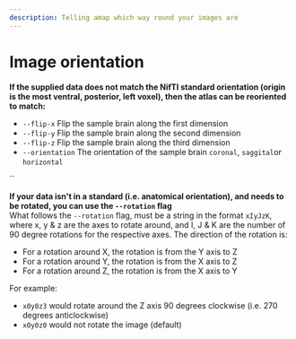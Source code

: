 ```yaml
---
description: Telling amap which way round your images are
---
```


# Image orientation

**If the supplied data does not match the NifTI standard orientation \(origin is the most ventral, posterior, left voxel\), then the atlas can be reoriented to match:**

* `--flip-x` Flip the sample brain along the first dimension
* `--flip-y` Flip the sample brain along the second dimension
* `--flip-z` Flip the sample brain along the third dimension
* `--orientation` The orientation of the sample brain `coronal`, `saggital`or `horizontal`

\`\`

**If your data isn't in a standard \(i.e. anatomical orientation\), and needs to be rotated, you can use the `--rotation` flag**  
 What follows the `--rotation` flag, must be a string in the format `xIyJzK`, where x, y & z are the axes to rotate around, and I, J & K are the number of 90 degree rotations for the respective axes.  The direction of the rotation is: 

* For a rotation around X, the rotation is from the Y axis to Z
* For a rotation around Y, the rotation is from the X axis to Z
* For a rotation around Z, the rotation is from the X axis to Y

For example:

* `x0y0z3` would rotate around the Z axis 90 degrees clockwise \(i.e. 270 degrees anticlockwise\)
* `x0y0z0` would not rotate the image \(default\)



